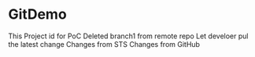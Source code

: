 # GitDemo
This Project id for PoC
Deleted branch1 from remote repo
Let develoer pul the latest change
Changes from STS
Changes from GitHub
